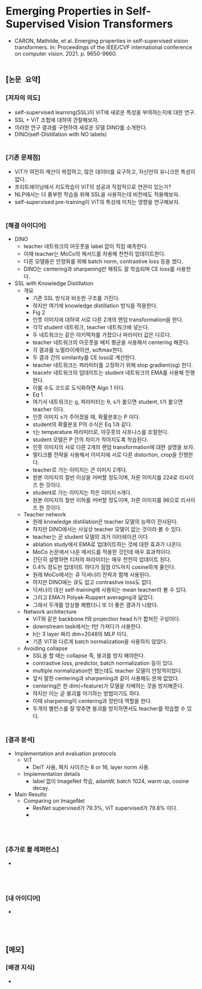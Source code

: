 # Emerging Properties in Self-Supervised Vision Transformers
* CARON, Mathilde, et al. Emerging properties in self-supervised vision transformers. In: Proceedings of the IEEE/CVF international conference on computer vision. 2021. p. 9650-9660.
<br><br>

## [`논문 요약`]

### [저자의 의도]
* self-supervised learning(SSL)이 ViT에 새로운 특성을 부여하는지에 대한 연구.
* SSL + ViT 조합에 대하여 관찰해보자.
* 이러한 연구 결과를 구현하여 새로운 모델 DINO를 소개한다.
* DINO(self-DIstillation with NO labels)
<br><br>

### [기존 문제점]
* ViT가 여전히 계산이 복잡하고, 많은 데이터를 요구하고, 자신만의 유니크한 특성이 없다.
* 프리트레이닝에서 지도학습이 ViT의 성공과 직접적으로 연관이 있는가?
* NLP에서는 더 풍부한 학습을 위해 SSL을 사용하는데 비전에도 적용해보자.
* self-supervised pre-training이 ViT의 특성에 미치는 영향을 연구해보자.
<br><br>

### [해결 아이디어]
* DINO
    * teacher 네트워크의 아웃풋을 label 없이 직접 예측한다.
    * 이때 teacher는 MoCo의 메서드를 차용해 천천히 업데이트한다.
    * 다른 모델들은 안정화를 위해 batch norm, contrastive loss 등을 썼다.
    * DINO는 centering과 sharpening만 해줘도 잘 학습되며 CE loss를 사용한다.
* SSL with Knowledge Distillation
    * 개요
        * 기존 SSL 방식과 비슷한 구조를 가진다.
        * 하지만 여기에 knowledge distillation 방식을 적용한다.
        * Fig 2
        * 인풋 이미지에 대하여 서로 다른 2개의 랜덤 transformation을 한다.
        * 각각 student 네트워크, teacher 네트워크에 넣는다.
        * 두 네트워크는 같은 아키텍처를 가졌으나 파라미터 값은 다르다.
        * teacher 네트워크의 아웃풋을 배치 평균을 사용해서 centering 해준다.
        * 각 결과를 노멀라이제이션, softmax한다.
        * 두 결과 간의 similarity를 CE loss로 계산한다.
        * teacher 네트워크는 파라미터를 고정하기 위해 stop gradient(sg) 한다.
        * teacehr 네트워크의 업데이트는 student 네트워크의 EMA를 사용해 진행한다.
        * 이를 수도 코드로 도식화하면 Algo 1 이다.
        * Eq 1
        * 여기서 네트워크는 g, 파라미터는 θ, s가 붙으면 student, t가 붙으면 teacher 이다.
        * 인풋 이미지 x가 주어졌을 때, 확률분포는 P 이다.
        * student의 확률분포 P의 수식은 Eq 1과 같다.
        * τ는 temperature 파라미터로, 아웃풋의 샤프니스를 조절한다.
        * student 모델은 P 간의 차이가 작아지도록 학습된다.
        * 인풋 이미지의 서로 다른 2개의 랜덤 transformation에 대한 설명을 보자.
        * 멀티크롭 전략을 사용해서 이미지에 서로 다른 distortion, crop을 진행한다.
        * teacher로 가는 이미지는 큰 이미지 2개다.
        * 원본 이미지의 절반 이상을 커버할 정도이며, 자른 이미지를 224로 리사이즈 한 것이다.
        * student로 가는 이미지는 작은 이미지 n개다.
        * 원본 이미지의 절반 이하를 커버할 정도이며, 자른 이미지를 96으로 리사이즈 한 것이다.
    * Teacher network
        * 원래 knowledge distillation은 teacher 모델의 능력이 전사된다.
        * 하지만 DINO에서는 사실상 teacher 모델이 없는 것이라 볼 수 있다.
        * teacher는 곧 student 모델의 과거 이터레이션 이다.
        * ablation study에서 EMA로 업데이트하는 것에 대한 효과가 나온다.
        * MoCo 논문에서 나온 메서드를 적용한 것인데 매우 효과적이다.
        * 간단히 설명하면 티처의 파라미터는 매우 천천히 업데이트 된다.
        * 0.4% 정도만 업데이트 하다가 점점 0%까지 cosine하게 줄인다.
        * 원래 MoCo에서는 큐 딕셔너리 전략과 함께 사용된다.
        * 하지만 DINO에는 큐도 없고 contrastive loss도 없다.
        * 딕셔너리 대신 self-training에 사용되는 mean teacher라 볼 수 있다.
        * 그리고 EMA가 Polyak-Ruppert averaging과 닮았다.
        * 그래서 두개를 앙상블 해봤더니 또 더 좋은 결과가 나왔다.
    * Network architecture
        * ViT와 같은 backbone f와 projection head h가 합쳐진 구성이다.
        * downstream task에서는 f만 가져다가 사용한다.
        * h는 3 layer 짜리 dim=2048의 MLP 이다.
        * 기존 ViT와 다르게 batch normalization을 사용하지 않았다.
    * Avoiding collapse
        * SSL을 할 때는 collapse 즉, 붕괴를 방지 해야한다.
        * contrastive loss, predictor, batch normalization 등이 있다.
        * multiple normalization만 했는데도 teacher 모델이 안정적이었다.
        * 앞서 말한 centering과 sharpening과 같이 사용해도 문제 없었다.
        * centering은 한 dim(=feature)가 모델을 지배하는 것을 방지해준다.
        * 하지만 이는 곧 붕괴를 야기하는 방법이기도 하다.
        * 이때 sharpening이 centering과 정반대 역할을 한다.
        * 두개의 밸런스를 잘 맞추면 붕괴를 방지하면서도 teacher를 학습할 수 있다.
<br><br>

### [결과 분석]
* Implementation and evaluation protocols
    * ViT
        * DeiT 사용, 패치 사이즈는 8 or 16, layer norm 사용.
    * Implementation details
        * label 없이 ImageNet 학습, adamW, batch 1024, warm up, cosine decay.
* Main Results
    * Comparing on ImageNet
        * ResNet supervised가 79.3%, ViT supervised가 79.8% 이다.
        * 
<br><br>

### [추가로 볼 레퍼런스]
* 
<br><br>

### [내 아이디어]
* 
<br><br>



## [`메모`]

### [배경 지식]
* 
<br><br>


